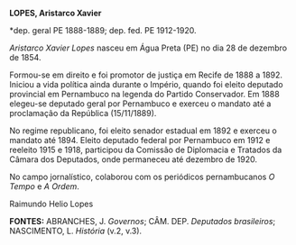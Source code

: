 **LOPES, Aristarco Xavier**

\*dep. geral PE 1888-1889; dep. fed. PE 1912-1920.

*Aristarco Xavier Lopes* nasceu em Água Preta (PE) no dia 28 de dezembro
de 1854.

Formou-se em direito e foi promotor de justiça em Recife de 1888 a 1892.
Iniciou a vida política ainda durante o Império, quando foi eleito
deputado provincial em Pernambuco na legenda do Partido Conservador. Em
1888 elegeu-se deputado geral por Pernambuco e exerceu o mandato até a
proclamação da República (15/11/1889).

No regime republicano, foi eleito senador estadual em 1892 e exerceu o
mandato até 1894. Eleito deputado federal por Pernambuco em 1912 e
reeleito 1915 e 1918, participou da Comissão de Diplomacia e Tratados da
Câmara dos Deputados, onde permaneceu até dezembro de 1920.

No campo jornalístico, colaborou com os periódicos pernambucanos *O
Tempo* e *A Ordem*.

Raimundo Helio Lopes

**FONTES:** ABRANCHES, J. *Governos*; CÂM. DEP. *Deputados brasileiros*;
NASCIMENTO, L. *História* (v.2, v.3).
